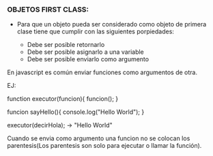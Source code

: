 ### OBJETOS FIRST CLASS:
- Para que un objeto pueda ser considerado como objeto de primera clase tiene que cumplir con las siguientes porpiedades:

    * Debe ser posible retornarlo
    * Debe ser posible asignarlo a una variable
    * Debe ser posible enviarlo como argumento

En javascript es común enviar funciones como argumentos de otra.


EJ:

function executor(funcion){
    funcion();
}

funcion sayHello(){
    console.log("Hello World");
}

executor(decirHola); -> "Hello World"

Cuando se envia como argumento una funcion no se colocan los parentesis(Los parentesis son solo para ejecutar o llamar la función).


